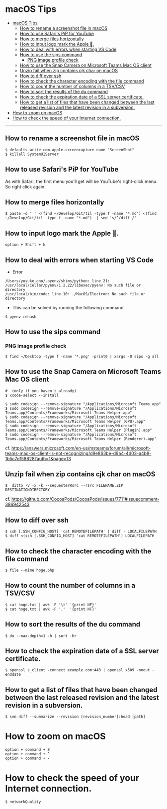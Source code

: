 # macOS Tips

- [macOS Tips](#macos-tips)
  - [How to rename a screenshot file in macOS](#how-to-rename-a-screenshot-file-in-macos)
  - [How to use Safari's PiP for YouTube](#how-to-use-safaris-pip-for-youtube)
  - [How to merge files horizontally](#how-to-merge-files-horizontally)
  - [How to input logo mark the Apple .](#how-to-input-logo-mark-the-apple-)
  - [How to deal with errors when starting VS Code](#how-to-deal-with-errors-when-starting-vs-code)
  - [How to use the sips command](#how-to-use-the-sips-command)
    - [PNG image profile check](#png-image-profile-check)
  - [How to use the Snap Camera on Microsoft Teams Mac OS client](#how-to-use-the-snap-camera-on-microsoft-teams-mac-os-client)
  - [Unzip fail when zip contains cjk char on macOS](#unzip-fail-when-zip-contains-cjk-char-on-macos)
  - [How to diff over ssh](#how-to-diff-over-ssh)
  - [How to check the character encoding with the file command](#how-to-check-the-character-encoding-with-the-file-command)
  - [How to count the number of columns in a TSV/CSV](#how-to-count-the-number-of-columns-in-a-tsvcsv)
  - [How to sort the results of the du command](#how-to-sort-the-results-of-the-du-command)
  - [How to check the expiration date of a SSL server certificate.](#how-to-check-the-expiration-date-of-a-ssl-server-certificate)
  - [How to get a list of files that have been changed between the last released revision and the latest revision in a subversion.](#how-to-get-a-list-of-files-that-have-been-changed-between-the-last-released-revision-and-the-latest-revision-in-a-subversion)
- [How to zoom on macOS](#how-to-zoom-on-macos)
- [How to check the speed of your Internet connection.](#how-to-check-the-speed-of-your-internet-connection)

---

## How to rename a screenshot file in macOS

```
$ defaults write com.apple.screencapture name "ScreenShot"
$ killall SystemUIServer
```

## How to use Safari's PiP for YouTube

As with Safari, the first menu you'll get will be YouTube's right-click menu. So right click again.

## How to merge files horizontally

```
$ paste -d ' ' <(find ~/Develop/Git/til -type f -name "*.md") <(find ~/Develop/Git/til -type f -name "*.md")  | sed 's/^/diff /'
```

## How to input logo mark the Apple .

```option + Shift + k``` 

## How to deal with errors when starting VS Code

* Error

```
/Users/yusuke.ono/.pyenv/shims/python: line 21: /usr/local/Cellar/pyenv/1.2.22/libexec/pyenv: No such file or directory
/usr/local/bin/code: line 10: ./MacOS/Electron: No such file or directory
```

* This can be solved by running the following command.

```
$ pyenv rehash
```

## How to use the sips command

### PNG image profile check

```
$ find ~/Desktop -type f -name '*.png' -print0 | xargs -0 sips -g all
```

## How to use the Snap Camera on Microsoft Teams Mac OS client

```
#  (only if you haven't already)
$ xcode-select --install

$ sudo codesign --remove-signature "/Applications/Microsoft Teams.app"
$ sudo codesign --remove-signature "/Applications/Microsoft Teams.app/Contents/Frameworks/Microsoft Teams Helper.app"
$ sudo codesign --remove-signature "/Applications/Microsoft Teams.app/Contents/Frameworks/Microsoft Teams Helper (GPU).app"
$ sudo codesign --remove-signature "/Applications/Microsoft Teams.app/Contents/Frameworks/Microsoft Teams Helper (Plugin).app"
$ sudo codesign --remove-signature "/Applications/Microsoft Teams.app/Contents/Frameworks/Microsoft Teams Helper (Renderer).app"
```

cf. https://answers.microsoft.com/en-us/msteams/forum/all/microsoft-teams-mac-os-client-is-not-recognizing/d9e863be-d9a4-4d03-a4b8-1b5c7df58828?auth=1&page=13

## Unzip fail when zip contains cjk char on macOS

```
$  ditto -V -x -k --sequesterRsrc --rsrc FILENAME.ZIP DESTINATIONDIRECTORY
```

cf. https://github.com/CocoaPods/CocoaPods/issues/7711#issuecomment-386942543

## How to diff over ssh

```
$ ssh [.SSH_CONFIG_HOST] 'cat REMOTEFILEPATH' | diff - LOCALFILEPATH
$ diff <(ssh [.SSH_CONFIG_HOST] 'cat REMOTEFILEPATH') LOCALFILEPATH
```

## How to check the character encoding with the file command

```
$ file --mime hoge.php
```

## How to count the number of columns in a TSV/CSV

```
$ cat hoge.txt | awk -F '\t' '{print NF}'
$ cat hoge.txt | awk -F ','  '{print NF}'
```

## How to sort the results of the du command

```
$ du --max-depth=1 -h | sort -hr
```

## How to check the expiration date of a SSL server certificate.

```
$ openssl s_client -connect example.com:443 | openssl x509 -noout -enddate
```

## How to get a list of files that have been changed between the last released revision and the latest revision in a subversion.

```
$ svn diff --summarize --revision [revision_number]:head [path]
```

# How to zoom on macOS

```
option + command + 8
option + command + ^
option + command + -
```

# How to check the speed of your Internet connection.

```
$ networkQuality
```
